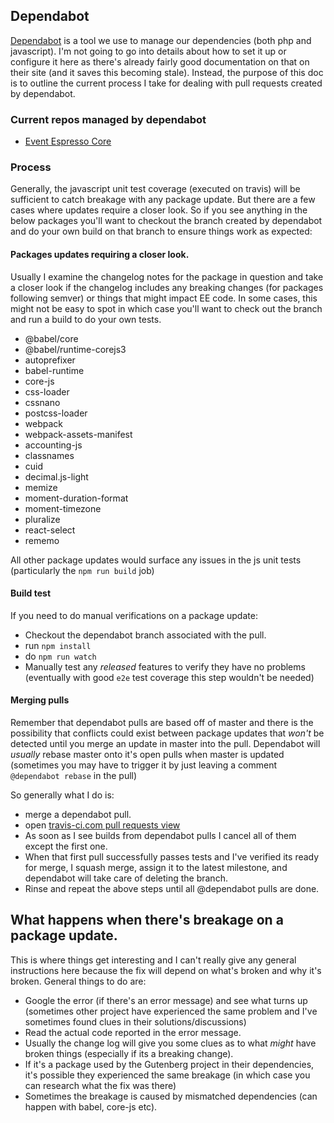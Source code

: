 ## Dependabot
[Dependabot](https://dependabot.com/) is a tool we use to manage our dependencies (both php and javascript).  I'm not going to go into details about how to set it up or configure it here as there's already fairly good documentation on that on their site (and it saves this becoming stale). Instead, the purpose of this doc is to outline the current process I take for dealing with pull requests created by dependabot.

### Current repos managed by dependabot

- [Event Espresso Core](https://github.com/eventespresso/event-espresso-core)

### Process

Generally, the javascript unit test coverage (executed on travis) will be sufficient to catch breakage with any package update.  But there are a few cases where updates require a closer look.  So if you see anything in the below packages you'll want to checkout the branch created by dependabot and do your own build on that branch to ensure things work as expected:

#### Packages updates requiring a closer look.
Usually I examine the changelog notes for the package in question and take a closer look if the changelog includes any breaking changes (for packages following semver) or things that might impact EE code.  In some cases, this might not be easy to spot in which case you'll want to check out the branch and run a build to do your own tests.

- @babel/core
- @babel/runtime-corejs3
- autoprefixer
- babel-runtime
- core-js
- css-loader
- cssnano
- postcss-loader
- webpack
- webpack-assets-manifest
- accounting-js
- classnames
- cuid
- decimal.js-light
- memize
- moment-duration-format
- moment-timezone
- pluralize
- react-select
- rememo

All other package updates would surface any issues in the js unit tests (particularly the `npm run build` job)

#### Build test

If you need to do manual verifications on a package update:

- Checkout the dependabot branch associated with the pull.
- run `npm install`
- do `npm run watch`
- Manually test any _released_ features to verify they have no problems (eventually with good `e2e` test coverage this step wouldn't be needed)

#### Merging pulls

Remember that dependabot pulls are based off of master and there is the possibility that conflicts could exist between package updates that _won't_ be detected until you merge an update in master into the pull.  Dependabot will _usually_ rebase master onto it's open pulls when master is updated (sometimes you may have to trigger it by just leaving a comment `@dependabot rebase` in the pull)

So generally what I do is:

- merge a dependabot pull.
- open [travis-ci.com pull requests view](https://travis-ci.com/eventespresso/event-espresso-core/pull_requests)
- As soon as I see builds from dependabot pulls I cancel all of them except the first one.
- When that first pull successfully passes tests and I've verified its ready for merge, I squash merge, assign it to the latest milestone, and dependabot will take care of deleting the branch.
-  Rinse and repeat the above steps until all @dependabot pulls are done.

## What happens when there's breakage on a package update.

This is where things get interesting and I can't really give any general instructions here because the fix will depend on what's broken and why it's broken.  General things to do are:

- Google the error (if there's an error message) and see what turns up (sometimes other project have experienced the same problem and I've sometimes found clues in their solutions/discussions)
- Read the actual code reported in the error message.
- Usually the change log will give you some clues as to what _might_ have broken things (especially if its a breaking change).
- If it's a package used by the Gutenberg project in their dependencies, it's possible they experienced the same breakage (in which case  you can research what the fix was there)
- Sometimes the breakage is caused by mismatched dependencies (can happen with babel, core-js etc).